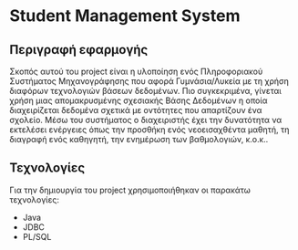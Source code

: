 # Student Management System

## Περιγραφή εφαρμογής
Σκοπός αυτού τοu project είναι η υλοποίηση ενός Πληροφοριακoύ Συστήματος Μηχανογράφησης που αφορά Γυμνάσια/Λυκεία με τη χρήση διαφόρων τεχνολογιών βάσεων δεδομένων. Πιο συγκεκριμένα, γίνεται χρήση μιας απομακρυσμένης σχεσιακής Βάσης Δεδομένων η οποία διαχειρίζεται δεδομένα σχετικά με οντότητες που απαρτίζουν ένα σχολείο. Μέσω του συστήματος ο διαχειριστής έχει την δυνατότητα να εκτελέσει ενέργειες όπως την προσθήκη ενός νεοεισαχθέντα μαθητή, τη διαγραφή ενός καθηγητή, την ενημέρωση των βαθμολογιών, κ.ο.κ..

## Τεχνολογίες
Για την δημιουργία του project χρησιμοποιήθηκαν οι παρακάτω τεχνολογίες:
- Java
- JDBC
- PL/SQL

